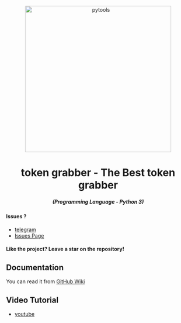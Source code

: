 <p align="center"><img src="https://cdn.discordapp.com/attachments/783376775517700096/966376388825342032/token_graber.png" width="400px" alt="pytools"></p>

<h1 align="center">token grabber - The Best token grabber</h1>
<em><h5 align="center">(Programming Language - Python 3)</h5></em>

#### Issues ? 
 * [telegram](https://t.me/ATLAS_TEAMM)
 * [Issues Page](#)
#### Like the project? Leave a star on the repository!

## Documentation

You can read it from [GitHub Wiki](#)

## Video Tutorial
* [youtube](https://www.youtube.com/channel/UCXfAdwGy2uE7qpXOpNENa1g)
